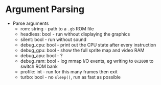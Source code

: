 Argument Parsing
================
- Parse arguments
  - rom: string - path to a `.gb` ROM file
  - headless: bool - run without displaying the graphics
  - silent: bool - run without sound
  - debug_cpu: bool - print out the CPU state after every instruction
  - debug_gpu: bool - show the full sprite map and video RAM
  - debug_apu: bool - ?
  - debug_ram: bool - log mmap I/O events, eg writing to `0x2000` to switch ROM bank
  - profile: int - run for this many frames then exit
  - turbo: bool - no `sleep()`, run as fast as possible
